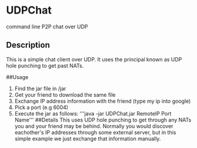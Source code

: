 UDPChat
=======

command line P2P chat over UDP

## Description
This is a simple chat client over UDP. It uses the principal known as UDP hole punching to get past NATs.

##Usage
1. Find the jar file in /jar
2. Get your friend to download the same file
3. Exchange IP address information with the friend (type my ip into google)
4. Pick a port (e.g 6004)
5. Execute the jar as follows:
'''java -jar UDPChat.jar RemoteIP Port Name'''
##Details
This uses UDP hole punching to get through any NATs you and your friend may be behind. Normally you would discover
eachother's IP addresses through some external server, but in this simple example we just exchange that information manually.
